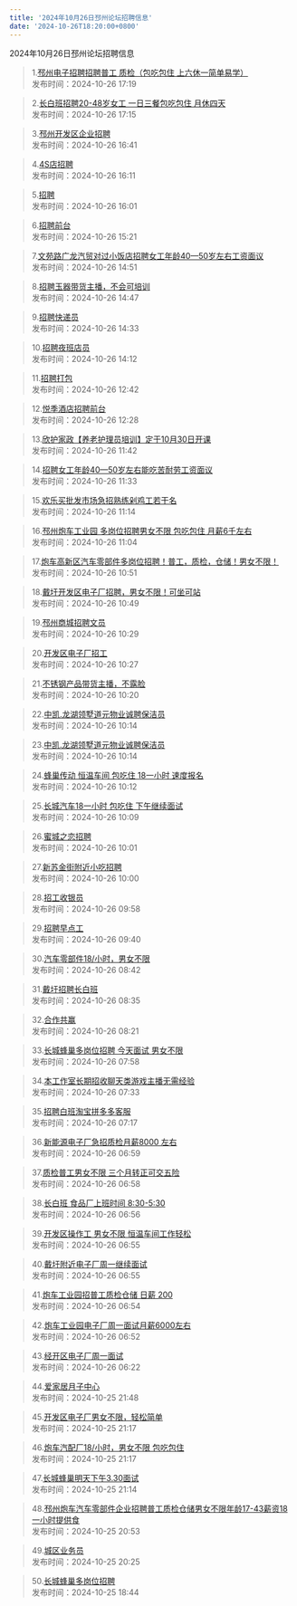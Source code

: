 ```yaml
---
title: '2024年10月26日邳州论坛招聘信息'
date: '2024-10-26T18:20:00+0800'
---
```

2024年10月26日邳州论坛招聘信息
<!--more-->
>1.[邳州电子招聘招聘普工  质检（包吃包住 上六休一简单易学）](https://www.pzzc.net/forum.php?mod=viewthread&tid=10467261)<br>
>发布时间：2024-10-26 17:19

>2.[长白班招聘20-48岁女工  一日三餐包吃包住 月休四天](https://www.pzzc.net/forum.php?mod=viewthread&tid=10467260)<br>
>发布时间：2024-10-26 17:15

>3.[邳州开发区企业招聘](https://www.pzzc.net/forum.php?mod=viewthread&tid=10467257)<br>
>发布时间：2024-10-26 16:41

>4.[4S店招聘](https://www.pzzc.net/forum.php?mod=viewthread&tid=10467256)<br>
>发布时间：2024-10-26 16:11

>5.[招聘](https://www.pzzc.net/forum.php?mod=viewthread&tid=10467255)<br>
>发布时间：2024-10-26 16:01

>6.[招聘前台](https://www.pzzc.net/forum.php?mod=viewthread&tid=10467246)<br>
>发布时间：2024-10-26 15:21

>7.[文苑路广龙汽贸对过小饭店招聘女工年龄40—50岁左右工资面议](https://www.pzzc.net/forum.php?mod=viewthread&tid=10467241)<br>
>发布时间：2024-10-26 14:51

>8.[招聘玉器带货主播，不会可培训](https://www.pzzc.net/forum.php?mod=viewthread&tid=10467238)<br>
>发布时间：2024-10-26 14:47

>9.[招聘快递员](https://www.pzzc.net/forum.php?mod=viewthread&tid=10467235)<br>
>发布时间：2024-10-26 14:33

>10.[招聘夜班店员](https://www.pzzc.net/forum.php?mod=viewthread&tid=10467234)<br>
>发布时间：2024-10-26 14:12

>11.[招聘打包](https://www.pzzc.net/forum.php?mod=viewthread&tid=10467221)<br>
>发布时间：2024-10-26 12:42

>12.[悦季酒店招聘前台](https://www.pzzc.net/forum.php?mod=viewthread&tid=10467219)<br>
>发布时间：2024-10-26 12:28

>13.[欣护家政【养老护理员培训】定于10月30日开课](https://www.pzzc.net/forum.php?mod=viewthread&tid=10467214)<br>
>发布时间：2024-10-26 11:42

>14.[招聘女工年龄40—50岁左右能吃苦耐劳工资面议](https://www.pzzc.net/forum.php?mod=viewthread&tid=10467211)<br>
>发布时间：2024-10-26 11:33

>15.[欢乐买批发市场急招熟练剁鸡工若干名](https://www.pzzc.net/forum.php?mod=viewthread&tid=10467201)<br>
>发布时间：2024-10-26 11:14

>16.[邳州炮车工业园 多岗位招聘男女不限 包吃包住 月薪6千左右](https://www.pzzc.net/forum.php?mod=viewthread&tid=10467200)<br>
>发布时间：2024-10-26 11:04

>17.[炮车高新区汽车零部件多岗位招聘！普工，质检，仓储！男女不限！](https://www.pzzc.net/forum.php?mod=viewthread&tid=10467198)<br>
>发布时间：2024-10-26 10:51

>18.[戴圩开发区电子厂招聘，男女不限！可坐可站](https://www.pzzc.net/forum.php?mod=viewthread&tid=10467196)<br>
>发布时间：2024-10-26 10:49

>19.[邳州商城招聘文员](https://www.pzzc.net/forum.php?mod=viewthread&tid=10467189)<br>
>发布时间：2024-10-26 10:29

>20.[开发区电子厂招工](https://www.pzzc.net/forum.php?mod=viewthread&tid=10467188)<br>
>发布时间：2024-10-26 10:27

>21.[不锈钢产品带货主播，不露脸](https://www.pzzc.net/forum.php?mod=viewthread&tid=10467185)<br>
>发布时间：2024-10-26 10:20

>22.[中凯.龙湖领墅道元物业诚聘保洁员](https://www.pzzc.net/forum.php?mod=viewthread&tid=10467184)<br>
>发布时间：2024-10-26 10:14

>23.[中凯.龙湖领墅道元物业诚聘保洁员](https://www.pzzc.net/forum.php?mod=viewthread&tid=10467183)<br>
>发布时间：2024-10-26 10:14

>24.[蜂巢传动 恒温车间  包吃住  18一小时 速度报名](https://www.pzzc.net/forum.php?mod=viewthread&tid=10467182)<br>
>发布时间：2024-10-26 10:12

>25.[长城汽车18一小时  包吃住  下午继续面试](https://www.pzzc.net/forum.php?mod=viewthread&tid=10467181)<br>
>发布时间：2024-10-26 10:09

>26.[蜜城之恋招聘](https://www.pzzc.net/forum.php?mod=viewthread&tid=10467179)<br>
>发布时间：2024-10-26 10:01

>27.[新苏金街附近小吃招聘](https://www.pzzc.net/forum.php?mod=viewthread&tid=10467178)<br>
>发布时间：2024-10-26 10:00

>28.[招工收银员](https://www.pzzc.net/forum.php?mod=viewthread&tid=10467177)<br>
>发布时间：2024-10-26 09:58

>29.[招聘早点工](https://www.pzzc.net/forum.php?mod=viewthread&tid=10467174)<br>
>发布时间：2024-10-26 09:40

>30.[汽车零部件18/小时，男女不限](https://www.pzzc.net/forum.php?mod=viewthread&tid=10467171)<br>
>发布时间：2024-10-26 08:42

>31.[戴圩招聘长白班](https://www.pzzc.net/forum.php?mod=viewthread&tid=10467170)<br>
>发布时间：2024-10-26 08:35

>32.[合作共赢](https://www.pzzc.net/forum.php?mod=viewthread&tid=10467164)<br>
>发布时间：2024-10-26 08:21

>33.[长城蜂巢多岗位招聘
 今天面试 男女不限](https://www.pzzc.net/forum.php?mod=viewthread&tid=10467155)<br>
>发布时间：2024-10-26 07:58

>34.[本工作室长期招收聊天类游戏主播无需经验](https://www.pzzc.net/forum.php?mod=viewthread&tid=10467153)<br>
>发布时间：2024-10-26 07:33

>35.[招聘白班淘宝拼多多客服](https://www.pzzc.net/forum.php?mod=viewthread&tid=10467150)<br>
>发布时间：2024-10-26 07:17

>36.[新能源电子厂急招质检月薪8000 左右](https://www.pzzc.net/forum.php?mod=viewthread&tid=10467149)<br>
>发布时间：2024-10-26 06:59

>37.[质检普工男女不限 三个月转正可交五险](https://www.pzzc.net/forum.php?mod=viewthread&tid=10467147)<br>
>发布时间：2024-10-26 06:58

>38.[长白班 食品厂上班时间 8:30-5:30](https://www.pzzc.net/forum.php?mod=viewthread&tid=10467146)<br>
>发布时间：2024-10-26 06:56

>39.[开发区操作工 男女不限 恒温车间工作轻松](https://www.pzzc.net/forum.php?mod=viewthread&tid=10467145)<br>
>发布时间：2024-10-26 06:55

>40.[戴圩附近电子厂周一继续面试](https://www.pzzc.net/forum.php?mod=viewthread&tid=10467144)<br>
>发布时间：2024-10-26 06:55

>41.[炮车工业园招普工质检仓储 日薪 200](https://www.pzzc.net/forum.php?mod=viewthread&tid=10467143)<br>
>发布时间：2024-10-26 06:54

>42.[炮车工业园电子厂周一面试月薪6000左右](https://www.pzzc.net/forum.php?mod=viewthread&tid=10467142)<br>
>发布时间：2024-10-26 06:52

>43.[经开区电子厂周一面试](https://www.pzzc.net/forum.php?mod=viewthread&tid=10467137)<br>
>发布时间：2024-10-26 06:22

>44.[爱家居月子中心](https://www.pzzc.net/forum.php?mod=viewthread&tid=10467124)<br>
>发布时间：2024-10-25 21:48

>45.[开发区电子厂男女不限，轻松简单](https://www.pzzc.net/forum.php?mod=viewthread&tid=10467122)<br>
>发布时间：2024-10-25 21:17

>46.[炮车汽配厂18/小时，男女不限 包吃包住](https://www.pzzc.net/forum.php?mod=viewthread&tid=10467121)<br>
>发布时间：2024-10-25 21:17

>47.[长城蜂巢明天下午3.30面试](https://www.pzzc.net/forum.php?mod=viewthread&tid=10467120)<br>
>发布时间：2024-10-25 21:14

>48.[邳州炮车汽车零部件企业招聘普工质检仓储男女不限年龄17-43薪资18一小时提供食](https://www.pzzc.net/forum.php?mod=viewthread&tid=10467118)<br>
>发布时间：2024-10-25 20:53

>49.[城区业务员](https://www.pzzc.net/forum.php?mod=viewthread&tid=10467117)<br>
>发布时间：2024-10-25 20:25

>50.[长城蜂巢多岗位招聘](https://www.pzzc.net/forum.php?mod=viewthread&tid=10467088)<br>
>发布时间：2024-10-25 18:44

